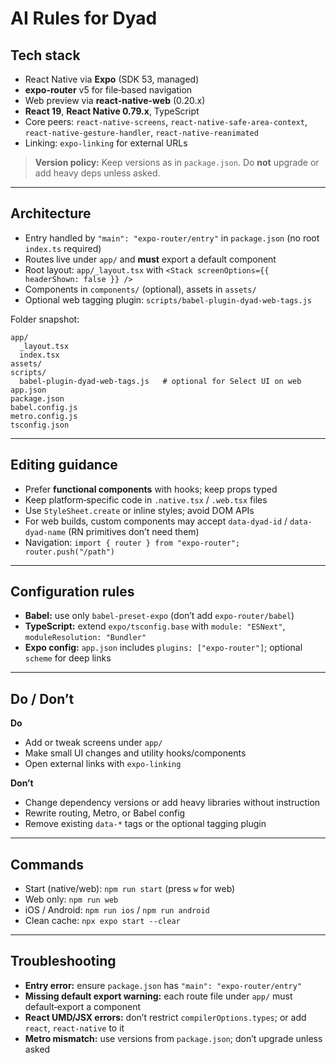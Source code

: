 # AI Rules for Dyad

## Tech stack

- React Native via **Expo** (SDK 53, managed)
- **expo-router** v5 for file‑based navigation
- Web preview via **react-native-web** (0.20.x)
- **React 19**, **React Native 0.79.x**, TypeScript
- Core peers: `react-native-screens`, `react-native-safe-area-context`, `react-native-gesture-handler`, `react-native-reanimated`
- Linking: `expo-linking` for external URLs

> **Version policy:** Keep versions as in `package.json`. Do **not** upgrade or add heavy deps unless asked.

---

## Architecture

- Entry handled by `"main": "expo-router/entry"` in `package.json` (no root `index.ts` required)
- Routes live under `app/` and **must** export a default component
- Root layout: `app/_layout.tsx` with `<Stack screenOptions={{ headerShown: false }} />`
- Components in `components/` (optional), assets in `assets/`
- Optional web tagging plugin: `scripts/babel-plugin-dyad-web-tags.js`

Folder snapshot:

```
app/
  _layout.tsx
  index.tsx
assets/
scripts/
  babel-plugin-dyad-web-tags.js   # optional for Select UI on web
app.json
package.json
babel.config.js
metro.config.js
tsconfig.json
```

---

## Editing guidance

- Prefer **functional components** with hooks; keep props typed
- Keep platform‑specific code in `.native.tsx` / `.web.tsx` files
- Use `StyleSheet.create` or inline styles; avoid DOM APIs
- For web builds, custom components may accept `data-dyad-id` / `data-dyad-name` (RN primitives don’t need them)
- Navigation: `import { router } from "expo-router"; router.push("/path")`

---

## Configuration rules

- **Babel:** use only `babel-preset-expo` (don’t add `expo-router/babel`)
- **TypeScript:** extend `expo/tsconfig.base` with `module: "ESNext"`, `moduleResolution: "Bundler"`
- **Expo config:** `app.json` includes `plugins: ["expo-router"]`; optional `scheme` for deep links

---

## Do / Don’t

**Do**

- Add or tweak screens under `app/`
- Make small UI changes and utility hooks/components
- Open external links with `expo-linking`

**Don’t**

- Change dependency versions or add heavy libraries without instruction
- Rewrite routing, Metro, or Babel config
- Remove existing `data-*` tags or the optional tagging plugin

---

## Commands

- Start (native/web): `npm run start` (press `w` for web)
- Web only: `npm run web`
- iOS / Android: `npm run ios` / `npm run android`
- Clean cache: `npx expo start --clear`

---

## Troubleshooting

- **Entry error:** ensure `package.json` has `"main": "expo-router/entry"`
- **Missing default export warning:** each route file under `app/` must default‑export a component
- **React UMD/JSX errors:** don’t restrict `compilerOptions.types`; or add `react`, `react-native` to it
- **Metro mismatch:** use versions from `package.json`; don’t upgrade unless asked
